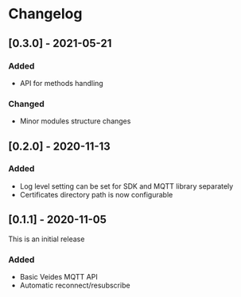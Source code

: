 # Changelog

## [0.3.0] - 2021-05-21

### Added

* API for methods handling

### Changed

* Minor modules structure changes

## [0.2.0] - 2020-11-13

### Added

* Log level setting can be set for SDK and MQTT library separately
* Certificates directory path is now configurable

## [0.1.1] - 2020-11-05

This is an initial release

### Added

* Basic Veides MQTT API
* Automatic reconnect/resubscribe
